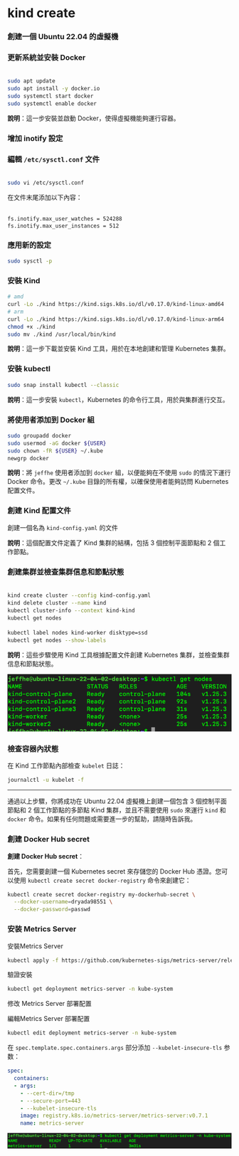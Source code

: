 # kind create

### 創建一個 Ubuntu 22.04 的虛擬機

### 更新系統並安裝 Docker

```bash

sudo apt update
sudo apt install -y docker.io
sudo systemctl start docker
sudo systemctl enable docker

```

**說明**：這一步安裝並啟動 Docker，使得虛擬機能夠運行容器。

### 增加 inotify 設定

### 編輯 `/etc/sysctl.conf` 文件

```bash

sudo vi /etc/sysctl.conf
```

在文件末尾添加以下內容：

```

fs.inotify.max_user_watches = 524288
fs.inotify.max_user_instances = 512

```

### 應用新的設定

```bash
sudo sysctl -p
```

### 安裝 Kind

```bash
# amd
curl -Lo ./kind https://kind.sigs.k8s.io/dl/v0.17.0/kind-linux-amd64
# arm
curl -Lo ./kind https://kind.sigs.k8s.io/dl/v0.17.0/kind-linux-arm64
chmod +x ./kind
sudo mv ./kind /usr/local/bin/kind
```

**說明**：這一步下載並安裝 Kind 工具，用於在本地創建和管理 Kubernetes 集群。

### 安裝 kubectl

```bash
sudo snap install kubectl --classic
```

**說明**：這一步安裝 `kubectl`，Kubernetes 的命令行工具，用於與集群進行交互。

### 將使用者添加到 Docker 組

```bash
sudo groupadd docker
sudo usermod -aG docker ${USER}
sudo chown -fR ${USER} ~/.kube
newgrp docker

```

**說明**：將 `jeffhe` 使用者添加到 `docker` 組，以便能夠在不使用 `sudo` 的情況下運行 Docker 命令。更改 `~/.kube` 目錄的所有權，以確保使用者能夠訪問 Kubernetes 配置文件。

### 創建 Kind 配置文件

創建一個名為 `kind-config.yaml` 的文件

**說明**：這個配置文件定義了 Kind 集群的結構，包括 3 個控制平面節點和 2 個工作節點。

### 創建集群並檢查集群信息和節點狀態

```bash

kind create cluster --config kind-config.yaml
kind delete cluster --name kind
kubectl cluster-info --context kind-kind
kubectl get nodes

kubectl label nodes kind-worker disktype=ssd
kubectl get nodes --show-labels

```

**說明**：這些步驟使用 Kind 工具根據配置文件創建 Kubernetes 集群，並檢查集群信息和節點狀態。

![Untitled](../img/img001.jpg)

### 檢查容器內狀態

在 Kind 工作節點內部檢查 `kubelet` 日誌：

```bash
journalctl -u kubelet -f
```

---

通過以上步驟，你將成功在 Ubuntu 22.04 虛擬機上創建一個包含 3 個控制平面節點和 2 個工作節點的多節點 Kind 集群，並且不需要使用 `sudo` 來運行 `kind` 和 `docker` 命令。如果有任何問題或需要進一步的幫助，請隨時告訴我。

### **創建 Docker Hub secret**

**創建 Docker Hub secret**：

首先，您需要創建一個 Kubernetes secret 來存儲您的 Docker Hub 憑證。您可以使用 `kubectl create secret docker-registry` 命令來創建它：

```bash
kubectl create secret docker-registry my-dockerhub-secret \
  --docker-username=dryada98551 \
  --docker-password=passwd
```

### 安装 Metrics Server

安裝Metrics Server

```bash
kubectl apply -f https://github.com/kubernetes-sigs/metrics-server/releases/latest/download/components.yaml
```

驗證安裝

```bash
kubectl get deployment metrics-server -n kube-system
```

修改 Metrics Server 部署配置

編輯Metrics Server 部署配置

```bash
kubectl edit deployment metrics-server -n kube-system
```

在 `spec.template.spec.containers.args` 部分添加 `--kubelet-insecure-tls` 参数：

```yaml
spec:
  containers:
  - args:
    - --cert-dir=/tmp
    - --secure-port=443
    - --kubelet-insecure-tls
    image: registry.k8s.io/metrics-server/metrics-server:v0.7.1
    name: metrics-server

```

![Untitled](../img/img002.jpg)